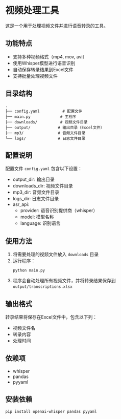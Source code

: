 # 视频处理工具

这是一个用于处理视频文件并进行语音转录的工具。

## 功能特点

- 支持多种视频格式（mp4, mov, avi）
- 使用Whisper模型进行语音识别
- 自动保存转录结果到Excel文件
- 支持批量处理视频文件

## 目录结构

```
.
├── config.yaml          # 配置文件
├── main.py             # 主程序
├── downloads/          # 视频文件目录
├── output/            # 输出目录（Excel文件）
├── mp3/               # 音频文件目录
└── logs/              # 日志文件目录
```

## 配置说明

配置文件 `config.yaml` 包含以下设置：

- output_dir: 输出目录
- downloads_dir: 视频文件目录
- mp3_dir: 音频文件目录
- logs_dir: 日志文件目录
- asr_api:
  - provider: 语音识别提供商（whisper）
  - model: 模型名称
  - language: 识别语言

## 使用方法

1. 将需要处理的视频文件放入 `downloads` 目录
2. 运行程序：
   ```
   python main.py
   ```
3. 程序会自动处理所有视频文件，并将转录结果保存到 `output/transcriptions.xlsx`

## 输出格式

转录结果将保存在Excel文件中，包含以下列：
- 视频文件名
- 转录内容
- 处理时间

## 依赖项

- whisper
- pandas
- pyyaml

## 安装依赖

```bash
pip install openai-whisper pandas pyyaml
```
